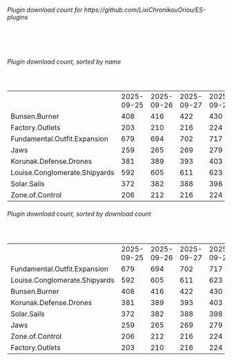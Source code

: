 <h6>Plugin download count for https://github.com/LixiChronikouOriou/ES-plugins</h6><br>
<br>
<h6>Plugin download count, sorted by name</h6><sub><sup><br>
<table>
	<tr>
		<td></td>
		<td>2025-09-25</td>
		<td>2025-09-26</td>
		<td>2025-09-27</td>
		<td>2025-09-28</td>
		<td>2025-09-29</td>
		<td>2025-09-30</td>
		<td>2025-10-01</td>
		<td>today +</td>
	</tr>
	<tr>
		<td>Bunsen.Burner</td>
		<td>408</td>
		<td>416</td>
		<td>422</td>
		<td>430</td>
		<td>439</td>
		<td>444</td>
		<td>446</td>
		<td>+ 2</td>
	</tr>
	<tr>
		<td>Factory.Outlets</td>
		<td>203</td>
		<td>210</td>
		<td>216</td>
		<td>224</td>
		<td>233</td>
		<td>238</td>
		<td>240</td>
		<td>+ 2</td>
	</tr>
	<tr>
		<td>Fundamental.Outfit.Expansion</td>
		<td>679</td>
		<td>694</td>
		<td>702</td>
		<td>717</td>
		<td>728</td>
		<td>735</td>
		<td>739</td>
		<td>+ 4</td>
	</tr>
	<tr>
		<td>Jaws</td>
		<td>259</td>
		<td>265</td>
		<td>269</td>
		<td>279</td>
		<td>283</td>
		<td>288</td>
		<td>292</td>
		<td>+ 4</td>
	</tr>
	<tr>
		<td>Korunak.Defense.Drones</td>
		<td>381</td>
		<td>389</td>
		<td>393</td>
		<td>403</td>
		<td>412</td>
		<td>416</td>
		<td>418</td>
		<td>+ 2</td>
	</tr>
	<tr>
		<td>Louise.Conglomerate.Shipyards</td>
		<td>592</td>
		<td>605</td>
		<td>611</td>
		<td>623</td>
		<td>634</td>
		<td>641</td>
		<td>643</td>
		<td>+ 2</td>
	</tr>
	<tr>
		<td>Solar.Sails</td>
		<td>372</td>
		<td>382</td>
		<td>388</td>
		<td>398</td>
		<td>403</td>
		<td>407</td>
		<td>409</td>
		<td>+ 2</td>
	</tr>
	<tr>
		<td>Zone.of.Control</td>
		<td>206</td>
		<td>212</td>
		<td>216</td>
		<td>224</td>
		<td>230</td>
		<td>239</td>
		<td>241</td>
		<td>+ 2</td>
	</tr>
</table>
</sub></sup>
<h6>Plugin download count, sorted by download count</h6><sub><sup><br>
<table>
	<tr>
		<td></td>
		<td>2025-09-25</td>
		<td>2025-09-26</td>
		<td>2025-09-27</td>
		<td>2025-09-28</td>
		<td>2025-09-29</td>
		<td>2025-09-30</td>
		<td>2025-10-01</td>
		<td>today +</td>
	</tr>
	<tr>
		<td>Fundamental.Outfit.Expansion</td>
		<td>679</td>
		<td>694</td>
		<td>702</td>
		<td>717</td>
		<td>728</td>
		<td>735</td>
		<td>739</td>
		<td>+ 4</td>
	</tr>
	<tr>
		<td>Louise.Conglomerate.Shipyards</td>
		<td>592</td>
		<td>605</td>
		<td>611</td>
		<td>623</td>
		<td>634</td>
		<td>641</td>
		<td>643</td>
		<td>+ 2</td>
	</tr>
	<tr>
		<td>Bunsen.Burner</td>
		<td>408</td>
		<td>416</td>
		<td>422</td>
		<td>430</td>
		<td>439</td>
		<td>444</td>
		<td>446</td>
		<td>+ 2</td>
	</tr>
	<tr>
		<td>Korunak.Defense.Drones</td>
		<td>381</td>
		<td>389</td>
		<td>393</td>
		<td>403</td>
		<td>412</td>
		<td>416</td>
		<td>418</td>
		<td>+ 2</td>
	</tr>
	<tr>
		<td>Solar.Sails</td>
		<td>372</td>
		<td>382</td>
		<td>388</td>
		<td>398</td>
		<td>403</td>
		<td>407</td>
		<td>409</td>
		<td>+ 2</td>
	</tr>
	<tr>
		<td>Jaws</td>
		<td>259</td>
		<td>265</td>
		<td>269</td>
		<td>279</td>
		<td>283</td>
		<td>288</td>
		<td>292</td>
		<td>+ 4</td>
	</tr>
	<tr>
		<td>Zone.of.Control</td>
		<td>206</td>
		<td>212</td>
		<td>216</td>
		<td>224</td>
		<td>230</td>
		<td>239</td>
		<td>241</td>
		<td>+ 2</td>
	</tr>
	<tr>
		<td>Factory.Outlets</td>
		<td>203</td>
		<td>210</td>
		<td>216</td>
		<td>224</td>
		<td>233</td>
		<td>238</td>
		<td>240</td>
		<td>+ 2</td>
	</tr>
</table>
</sub></sup>
